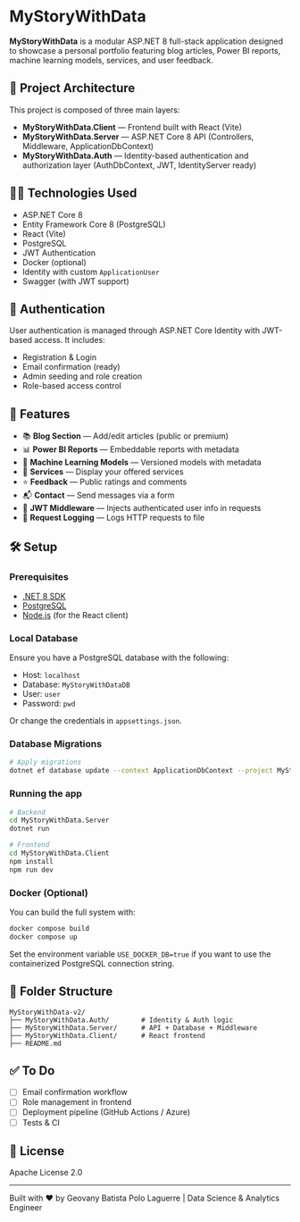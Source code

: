 # MyStoryWithData

**MyStoryWithData** is a modular ASP.NET 8 full-stack application designed to showcase a personal portfolio featuring blog articles, Power BI reports, machine learning models, services, and user feedback.

## 🧱 Project Architecture

This project is composed of three main layers:

- **MyStoryWithData.Client** — Frontend built with React (Vite)
- **MyStoryWithData.Server** — ASP.NET Core 8 API (Controllers, Middleware, ApplicationDbContext)
- **MyStoryWithData.Auth** — Identity-based authentication and authorization layer (AuthDbContext, JWT, IdentityServer ready)

## 🧑‍💻 Technologies Used

- ASP.NET Core 8
- Entity Framework Core 8 (PostgreSQL)
- React (Vite)
- PostgreSQL
- JWT Authentication
- Docker (optional)
- Identity with custom `ApplicationUser`
- Swagger (with JWT support)

## 🔐 Authentication

User authentication is managed through ASP.NET Core Identity with JWT-based access. It includes:

- Registration & Login
- Email confirmation (ready)
- Admin seeding and role creation
- Role-based access control

## 🧠 Features

- 📚 **Blog Section** — Add/edit articles (public or premium)
- 📊 **Power BI Reports** — Embeddable reports with metadata
- 🤖 **Machine Learning Models** — Versioned models with metadata
- 💼 **Services** — Display your offered services
- ⭐ **Feedback** — Public ratings and comments
- 📬 **Contact** — Send messages via a form
- 🔐 **JWT Middleware** — Injects authenticated user info in requests
- 📝 **Request Logging** — Logs HTTP requests to file

## 🛠️ Setup

### Prerequisites

- [.NET 8 SDK](https://dotnet.microsoft.com/en-us/download)
- [PostgreSQL](https://www.postgresql.org/download/)
- [Node.js](https://nodejs.org/) (for the React client)

### Local Database

Ensure you have a PostgreSQL database with the following:

- Host: `localhost`
- Database: `MyStoryWithDataDB`
- User: `user`
- Password: `pwd`

Or change the credentials in `appsettings.json`.

### Database Migrations

```bash
# Apply migrations
dotnet ef database update --context ApplicationDbContext --project MyStoryWithData.Server --startup-project MyStoryWithData.Server
```

### Running the app

```bash
# Backend
cd MyStoryWithData.Server
dotnet run

# Frontend
cd MyStoryWithData.Client
npm install
npm run dev
```

### Docker (Optional)

You can build the full system with:

```bash
docker compose build
docker compose up
```

Set the environment variable `USE_DOCKER_DB=true` if you want to use the containerized PostgreSQL connection string.

## 📁 Folder Structure

```
MyStoryWithData-v2/
├── MyStoryWithData.Auth/        # Identity & Auth logic
├── MyStoryWithData.Server/      # API + Database + Middleware
├── MyStoryWithData.Client/      # React frontend
├── README.md
```

## ✅ To Do

- [ ] Email confirmation workflow
- [ ] Role management in frontend
- [ ] Deployment pipeline (GitHub Actions / Azure)
- [ ] Tests & CI

## 📜 License

Apache License 2.0

---

Built with ❤️ by Geovany Batista Polo Laguerre | Data Science & Analytics Engineer